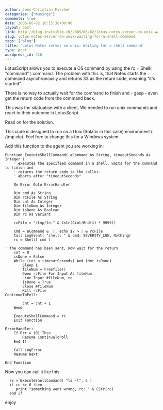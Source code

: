 ```yaml
---
author: Jens-Christian Fischer
categories: ["musings"]
comments: true
date: 2005-06-02 10:15:38+00:00
layout: post
link: http://blog.invisible.ch/2005/06/02/lotus-notes-server-on-unix-waiting-for-a-shell-command/
slug: lotus-notes-server-on-unix-waiting-for-a-shell-command
tags: ["blog"]
title: 'Lotus Notes server on unix: Waiting for a shell command'
type: post
wordpress_id: 416
---
```


LotusScript allows you to execute a OS command by using the rc = Shell( "command" ) command. The problem with this is, that Notes starts the command asynchronously and returns 33 as the return code, meaning "it's started". 

There is no way to actually wait for the command to finish and - gasp - even get the return code from the command back.

This was the sitatuation with a client. We needed to run unix commands and react to their outcome in LotusScript.

Read on for the solution.
<!-- more -->
This code is designed to run on a Unix (Solaris in this case) environment ( /tmp etc). Feel free to change this for a Windows system.

Add this function to the agent you are working in:

    
    
    Function ExecuteShellCommand( aCommand As String, timeoutSeconds As Integer )
    	' executes the specified command in a shell, waits for the command to finish and 
    	' returns the return code to the caller.
     	' aborts after "timeoutSeconds"
    	
    	On Error Goto ErrorHandler
    	
    	Dim cmd As String
    	Dim rcFile As String
    	Dim cnt As Integer
    	Dim fileNum As Integer
    	Dim isDone As Boolean
    	Dim rc As Variant
    	
    	rcFile = "/tmp/ln-" & Cstr(Cint(Rnd(1) * 9999))
    	
    	cmd = aCommand &  |; echo $? > | & rcFile 
    	Call LogEvent( "shell: " & cmd, SEVERITY_LOW, Nothing) 
    	rc = Shell( cmd )
    	
    ' the command has been sent, now wait for the return
    	cnt = 0
    	isDone = False
    	While (cnt < timeoutSeconds) And (Not isDone)
    		Sleep 1
    		fileNum = Freefile()
    		Open rcFile For Input As fileNum
    		Line Input #fileNum, rc
    		isDone = True
    		Close #fileNum
    		Kill rcFile
    ContinueToPoll:
    		
    		cnt = cnt + 1
    	Wend
    	
    	ExecuteShellCommand = rc	
    	Exit Function
    	
    ErrorHandler:
    	If Err = 101 Then
    		Resume ContinueToPoll	
    	End If
    	
    	Call LogError
    	Resume Next
    	
    End Function
    




Now you can call it like this:

    
    
      rc = ExecuteShellCommand( "ls -l", 5 )
      if rc <> 0 then
         print "something went wrong, rc: " & CStr(rc)
      end if
    




enjoy
